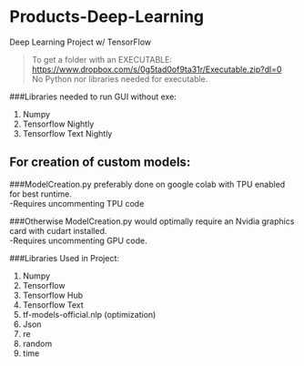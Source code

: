 # Products-Deep-Learning
Deep Learning Project w/ TensorFlow

> To get a folder with an EXECUTABLE:  
https://www.dropbox.com/s/0g5tad0of9ta31r/Executable.zip?dl=0  
No Python nor libraries needed for executable.

###Libraries needed to run GUI without exe:  
1. Numpy
2. Tensorflow Nightly
4. Tensorflow Text Nightly

## For creation of custom models:
###ModelCreation.py preferably done on google colab with TPU enabled for best runtime.  
-Requires uncommenting TPU code

###Otherwise ModelCreation.py would optimally require an Nvidia graphics card with cudart installed.  
-Requires uncommenting GPU code.


###Libraries Used in Project:  
1. Numpy
2. Tensorflow
3. Tensorflow Hub
4. Tensorflow Text
5. tf-models-official.nlp (optimization)
6. Json
7. re
9. random
10. time
